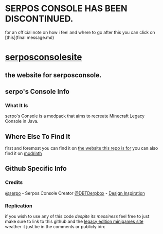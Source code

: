 # SERPOS CONSOLE HAS BEEN DISCONTINUED.
for an official note on how i feel and where to go after this you can click on [this](final message.md)

# [serposconsolesite](https://serposconsole.novassite.net/)
## the website for serposconsole.

## serpo's Console Info
### What It Is
serpo's Console is a modpack that aims to recreate Minecraft Legacy Console in Java.

## Where Else To Find It
first and foremost you can find it on [the website this repo is for](https://serposconsole.novassite.net/)
you can also find it on [modrinth](https://modrinth.com/modpack/serpos-console)

## Github Specific Info
### Credits
[@serpo](https://modrinth.com/user/serpo) - Serpos Console Creator
[@DBTDerpbox](https://github.com/DBTDerpbox) - [Design Inspiration](https://github.com/Legacy-Edition-Minigames/Website)

### Replication
if you wish to use any of this code *despite its messiness* feel free to
just make sure to link to this github and the [legacy edition minigames site](https://github.com/Legacy-Edition-Minigames/Website)
weather it just be in the comments or publicly idrc
